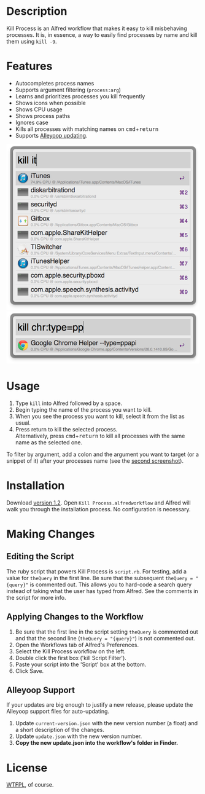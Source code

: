 # Description
Kill Process is an Alfred workflow that makes it easy to kill misbehaving processes. It is, in essence, a way to easily find processes by name and kill them using `kill -9`.

# Features
* Autocompletes process names
* Supports argument filtering (`process:arg`)
* Learns and prioritizes processes you kill frequently
* Shows icons when possible
* Shows CPU usage
* Shows process paths
* Ignores case
* Kills all processes with matching names on <kbd>cmd</kbd>+<kbd>return</kbd>
* Supports [Alleyoop updating](http://www.alfredforum.com/topic/1582-alleyoop-update-alfred-workflows/).

![screenshot: `kill it`](screenshot1.png)
![screenshot: `kill chr:type=pp`](screenshot2.png)

# Usage
1. Type `kill` into Alfred followed by a space.
2. Begin typing the name of the process you want to kill.
3. When you see the process you want to kill, select it from the list as usual.
4. Press return to kill the selected process.  
Alternatively, press <kbd>cmd</kbd>+<kbd>return</kbd> to kill all processes with the same name as the selected one.

To filter by argument, add a colon and the argument you want to target (or a snippet of it) after your processes name (see the [second screenshot](screenshot2.png)).

# Installation
Download [version 1.2](https://github.com/ngreenstein/alfred-process-killer/blob/master/Kill%20Process.alfredworkflow?raw=true). Open `Kill Process.alfredworkflow` and Alfred will walk you through the installation process. No configuration is necessary.

# Making Changes
## Editing the Script
The ruby script that powers Kill Process is `script.rb`. For testing, add a value for `theQuery` in the first line. Be sure that the subsequent `theQuery = "{query}"` is commented out. This allows you to hard-code a search query instead of taking what the user has typed from Alfred. See the comments in the script for more info.

## Applying Changes to the Workflow
1. Be sure that the first line in the script setting `theQuery` is commented out and that the second line (`theQuery = "{query}"`) is not commented out.
2. Open the Workflows tab of Alfred's Preferences.
3. Select the Kill Process workflow on the left.
4. Double click the first box ('kill Script Filter').
5. Paste your script into the 'Script' box at the bottom.
6. Click Save.

## Alleyoop Support
If your updates are big enough to justify a new release, please update the Alleyoop support files for auto-updating.

1. Update `current-version.json` with the new version number (a float) and a short description of the changes.
2. Update `update.json` with the new version number.
3. **Copy the new update.json into the workflow's folder in Finder.**

# License
[WTFPL](http://www.wtfpl.net/about/), of course.
